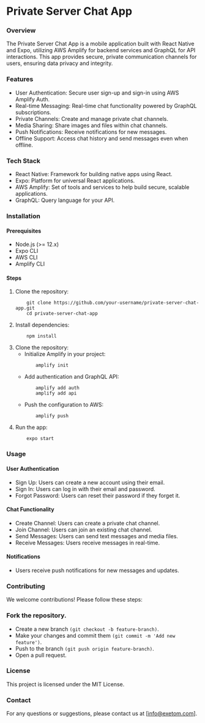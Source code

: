 # Private Server Chat App

### Overview
The Private Server Chat App is a mobile application built with React Native and Expo, utilizing AWS Amplify for backend services and GraphQL for API interactions. This app provides secure, private communication channels for users, ensuring data privacy and integrity.

### Features
* User Authentication: Secure user sign-up and sign-in using AWS Amplify Auth.
* Real-time Messaging: Real-time chat functionality powered by GraphQL subscriptions.
* Private Channels: Create and manage private chat channels.
* Media Sharing: Share images and files within chat channels.
* Push Notifications: Receive notifications for new messages.
* Offline Support: Access chat history and send messages even when offline.


### Tech Stack

* React Native: Framework for building native apps using React.
* Expo: Platform for universal React applications.
* AWS Amplify: Set of tools and services to help build secure, scalable applications.
* GraphQL: Query language for your API.

### Installation

#### Prerequisites

* Node.js (>= 12.x)
* Expo CLI
* AWS CLI
* Amplify CLI


#### Steps
1. Clone the repository:
    ```
        git clone https://github.com/your-username/private-server-chat-app.git
        cd private-server-chat-app
    ```
2. Install dependencies:
    ```
        npm install 
    ```
3. Clone the repository:
    * Initialize Amplify in your project:
        ```
            amplify init
        ```
    * Add authentication and GraphQL API:
        ```
            amplify add auth
            amplify add api
        ```
    * Push the configuration to AWS:
        ```
            amplify push
        ```
4. Run the app:
    ```
        expo start
    ```

### Usage

#### User Authentication

* Sign Up: Users can create a new account using their email.
* Sign In: Users can log in with their email and password.
* Forgot Password: Users can reset their password if they forget it.

#### Chat Functionality

* Create Channel: Users can create a private chat channel.
* Join Channel: Users can join an existing chat channel.
* Send Messages: Users can send text messages and media files.
* Receive Messages: Users receive messages in real-time.

#### Notifications

* Users receive push notifications for new messages and updates.


### Contributing

We welcome contributions! Please follow these steps:

### Fork the repository.

* Create a new branch `(git checkout -b feature-branch)`.
* Make your changes and commit them `(git commit -m 'Add new feature')`.
* Push to the branch `(git push origin feature-branch)`.
* Open a pull request.

### License
This project is licensed under the MIT License.

### Contact
For any questions or suggestions, please contact us at [info@exetom.com].